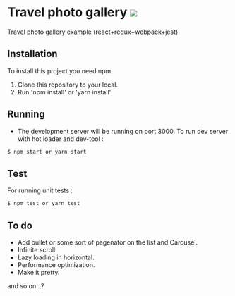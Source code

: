 # Travel photo gallery ![](https://david-dm.org/carly-lee/travel-photo-gallery.svg)
Travel photo gallery example (react+redux+webpack+jest)

## Installation

To install this project you need npm.

1. Clone this repository to your local.
2. Run 'npm install' or 'yarn install'

## Running

- The development server will be running on port 3000. To run dev server with hot loader and dev-tool :

```bash
$ npm start or yarn start
```

## Test

For running unit tests :
```bash
$ npm test or yarn test
```

## To do

* Add bullet or some sort of pagenator on the list and Carousel.
* Infinite scroll.
* Lazy loading in horizontal.
* Performance optimization.
* Make it pretty.

and so on...?
